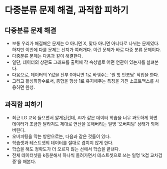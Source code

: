 다중분류 문제 해결, 과적합 피하기
======================
다중분류 문제 해결
-------------------------
* 보통 우리가 해결해온 문제는 O 아니면 X, 맞다 아니면 아니다로 나뉘는 문제였다. 하지만 이번에 다룰 문제는 선지가 여러개다. 이런 문제가 바로 다중 분류 문제이다.
* 다중분류 문제는 다음과 같이 해결한다.
* 일단, 데이터의 상관도 그래프를 출력해 각 속성별로 어떤 연관이 있는지를 살펴본다.
* 다음으로, 데이터의 Y값을 전부 0아니면 1로 바꿔주는 '원 핫 인코딩' 작업을 한다.
* 그리고 활성화함수로서, 총합을 항상 1로 유지해주는 특징을 가진 소프트맥스를 사용하면 완성.

과적합 피하기
-------------------------
* 최근 LG 교육 들으면서 알게된건데, AI가 같은 데이터 학습을 너무 과도하게 하면 데이터가 조금만 달라져도 제대로 연산을 못해버리는 일명 '오버피팅' 상태가 되어버린다.
* 오버피팅을 막는 방안으로는, 다음과 같은 것들이 있다.
* 학습셋과 테스트셋의 데이터를 절대로 겹치지 않게 한다.
* 학습을 해도 정확도가 더 오르지 않는 선에서 학습을 끝낸다.
* 전체 데이터셋을 k등분해서 하나씩 돌려가면서 테스트셋으로 쓰는 일명 'k겹 교차검증'을 해본다.
